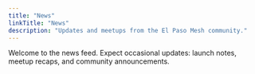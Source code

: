 ```yaml
---
title: "News"
linkTitle: "News"
description: "Updates and meetups from the El Paso Mesh community."
---
```


Welcome to the news feed. Expect occasional updates: launch notes, meetup recaps, and community announcements.
